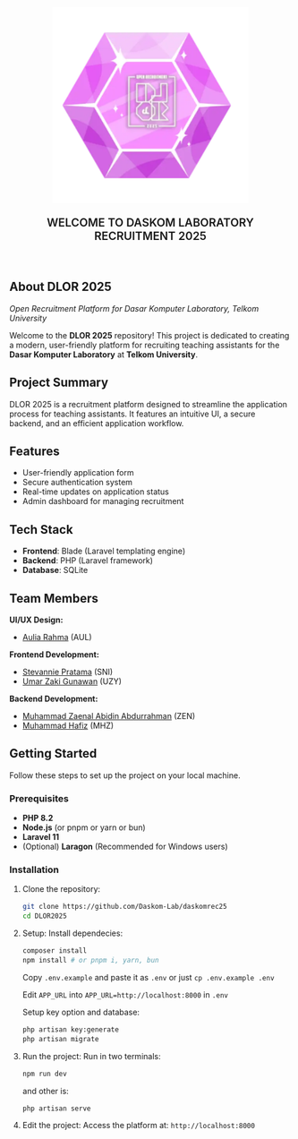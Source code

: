 <p align="center"><img src="public/assets/Sign DLOR.webp" width="350"></p>
<p align="center" style="font-size:20px;font-weight:600">WELCOME TO DASKOM LABORATORY RECRUITMENT 2025
</p>
<br>

## About DLOR 2025  
_Open Recruitment Platform for Dasar Komputer Laboratory, Telkom University_

Welcome to the **DLOR 2025** repository! This project is dedicated to creating a modern, user-friendly platform for recruiting teaching assistants for the **Dasar Komputer Laboratory** at **Telkom University**.

## Project Summary  
DLOR 2025 is a recruitment platform designed to streamline the application process for teaching assistants. It features an intuitive UI, a secure backend, and an efficient application workflow.

## Features  
- User-friendly application form  
- Secure authentication system  
- Real-time updates on application status  
- Admin dashboard for managing recruitment  

## Tech Stack  
- **Frontend**: Blade (Laravel templating engine)  
- **Backend**: PHP (Laravel framework)  
- **Database**: SQLite

## Team Members  
**UI/UX Design:**  
- [Aulia Rahma](https://github.com/pieceofaul) (AUL)  

**Frontend Development:**  
- [Stevannie Pratama](https://github.com/stevanniep) (SNI)  
- [Umar Zaki Gunawan](https://github.com/marzkigun27) (UZY)  

**Backend Development:**  
- [Muhammad Zaenal Abidin Abdurrahman](https://github.com/Zendin110206) (ZEN)  
- [Muhammad Hafiz](https://github.com/mhafiz03) (MHZ)  

## Getting Started  
Follow these steps to set up the project on your local machine.

### Prerequisites

- **PHP 8.2**
- **Node.js** (or pnpm or yarn or bun)
- **Laravel 11**
- (Optional) **Laragon** (Recommended for Windows users)

### Installation
1. Clone the repository:
   ```bash
   git clone https://github.com/Daskom-Lab/daskomrec25
   cd DLOR2025
   ```

2. Setup:
   Install dependecies:
   ```bash
   composer install
   npm install # or pnpm i, yarn, bun
   ```
   Copy `.env.example` and paste it as `.env` or just `cp .env.example .env`

   Edit `APP_URL` into `APP_URL=http://localhost:8000` in `.env`

   Setup key option and database:
   ```bash
   php artisan key:generate
   php artisan migrate
   ```

3. Run the project:
   Run in two terminals:
   ```bash
   npm run dev
   ```
   and other is:
   ```bash
   php artisan serve
   ```

4. Edit the project:
Access the platform at: `http://localhost:8000`